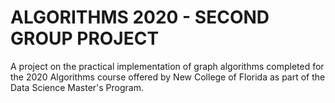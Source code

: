 # ALGORITHMS 2020 - SECOND GROUP PROJECT 
A project on the practical implementation of graph algorithms completed for the 2020 Algorithms course offered by New College of Florida as part of the Data Science Master's Program. 
